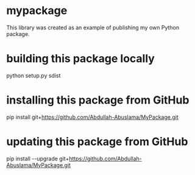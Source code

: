 # mypackage
This library was created as an example of publishing my own Python package.

# building this package locally
python setup.py sdist

# installing this package from GitHub
pip install git+https://github.com/Abdullah-Abuslama/MyPackage.git

# updating this package from GitHub
pip install --upgrade git+https://github.com/Abdullah-Abuslama/MyPackage.git